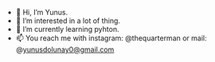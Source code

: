 - 👋 Hi, I’m Yunus.
- 👀 I’m interested in a lot of thing.
- 🌱 I’m currently learning pyhton.
- 📫 You reach me with instagram: @thequarterman or mail: @yunusdolunay0@gmail.com   

<!---
thequarterman/thequarterman is a ✨ special ✨ repository because its `README.md` (this file) appears on your GitHub profile.
You can click the Preview link to take a look at your changes.
--->
